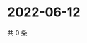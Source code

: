 # 2022-06-12

共 0 条

<!-- BEGIN WEIBO -->
<!-- 最后更新时间 Sun Jun 12 2022 02:17:40 GMT+0800 (China Standard Time) -->

<!-- END WEIBO -->
